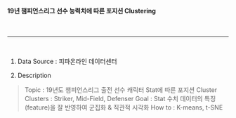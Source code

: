 #### 19년 챔피언스리그 선수 능력치에 따른 포지션 Clustering
<br><hr><br>
1. Data Source : 피파온라인 데이터센터

2. Description
 > Topic : 19년도 챔피언스리그 출전 선수 캐릭터 Stat에 따른 포지션 Cluster
 > Clusters : Striker, Mid-Field, Defenser
 > Goal : Stat 수치 데이터의 특징(feature)을 잘 반영하여 군집화 & 직관적 시각화
 > How to : K-means, t-SNE
